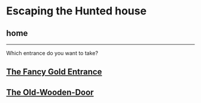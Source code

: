 # Escaping the Hunted house  
## home  
---  
Which entrance do you want to take?  
## [The Fancy Gold Entrance](fancy-golden-enterance/miss)   
## [The Old-Wooden-Door](old-wooden-door/cake)
